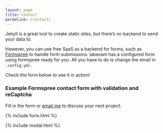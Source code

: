 ```yaml
---
layout: page
title: Contact
permalink: /contact/
---
```


Jekyll is a great tool to create static sites, but there’s no backend to send your data to.

However, you can use free SaaS as a backend for forms, such as [Formspree](https://formspree.io/) to handle form submissions. labexam has a configured form using formspree ready for you. All you have to do is change the email in `.config.yml`.

Check the form below to see it in action!

### Example Formspree contact form with validation and reCaptcha

Fill in the form or [email me](mailto:{{site.email}}) to discuss your next project.

{% include form.html %}

{% include modal.html %}
